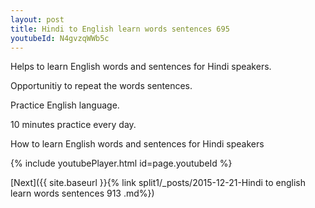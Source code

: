 ```yaml
---
layout: post
title: Hindi to English learn words sentences 695 
youtubeId: N4gvzqWWb5c
---
```

 
 
Helps to learn English words and sentences for Hindi speakers.

Opportunitiy to repeat the words sentences. 

Practice English language. 
 
10 minutes practice every day. 
 
How to learn English words and sentences for Hindi speakers 
 
{% include youtubePlayer.html id=page.youtubeId %}
 
 
[Next]({{ site.baseurl }}{% link  split1/_posts/2015-12-21-Hindi to english learn words sentences 913 .md%})
 
